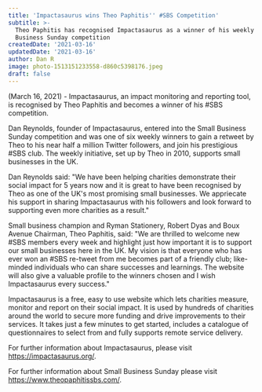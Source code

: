 ```yaml
---
title: 'Impactasaurus wins Theo Paphitis'' #SBS Competition'
subtitle: >-
  Theo Paphitis has recognised Impactasaurus as a winner of his weekly Small
  Business Sunday competition
createdDate: '2021-03-16'
updatedDate: '2021-03-16'
author: Dan R
image: photo-1513151233558-d860c5398176.jpeg
draft: false
---
```


(March 16, 2021) - Impactasaurus, an impact monitoring and reporting tool, is recognised by Theo Paphitis and becomes a winner of his #SBS competition.

Dan Reynolds, founder of Impactasaurus, entered into the Small Business Sunday competition and was one of six weekly winners to gain a retweet by Theo to his near half a million Twitter followers, and join his prestigious #SBS club. The weekly initiative, set up by Theo in 2010, supports small businesses in the UK.

Dan Reynolds said: "We have been helping charities demonstrate their social impact for 5 years now and it is great to have been recognised by Theo as one of the UK's most promising small businesses. We appriecate his support in sharing Impactasaurus with his followers and look forward to supporting even more charities as a result."

Small business champion and Ryman Stationery, Robert Dyas and Boux Avenue Chairman, Theo Paphitis, said: "We are thrilled to welcome new #SBS members every week and highlight just how important it is to support our small businesses here in the UK. My vision is that everyone who has ever won an #SBS re-tweet from me becomes part of a friendly club; like-minded individuals who can share successes and learnings. The website will also give a valuable profile to the winners chosen and I wish Impactasaurus every success."

Impactasaurus is a free, easy to use website which lets charities measure, monitor and report on their social impact. It is used by hundreds of charities around the world to secure more funding and drive improvements to their services. It takes just a few minutes to get started, includes a catalogue of questionnaires to select from and fully supports remote service delivery.

For further information about Impactasaurus, please visit <https://impactasaurus.org/>.

For further information about Small Business Sunday please visit <https://www.theopaphitissbs.com/>. 
